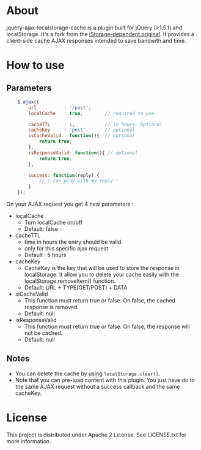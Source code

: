 # About
jquery-ajax-localstorage-cache is a plugin built for jQuery (>1.5.1) and localStorage. It's a fork from the [jStorage-dependent original](https://github.com/nectify/jquery-ajax-jstorage-cache). It provides a client-side cache AJAX responses intended to save bandwith and time.

# How to use

## Parameters
```javascript
	$.ajax({
		url          : '/post',
		localCache   : true,        // required to use

		cacheTTL     : 1,           // in hours. Optional
		cacheKey     : 'post',      // optional
		isCacheValid : function(){  // optional
			return true;
		},
		isResponseValid: function(){ // optional
			return true;
		},

		success: function(reply) {
			// i can play with my reply !
		}
	});
```
On your AJAX request you get 4 new parameters :

* localCache
	* Turn localCache on/off
	* Default: false
* cacheTTL
    * time in hours the entry should be valid.
    * only for this specific ajax request
    * Default : 5 hours
* cacheKey
	* CacheKey is the key that will be used to store the response in localStorage. It allow you to delete your cache easily with the localStorage.removeItem() function.
	* Default: URL + TYPE(GET/POST) + DATA
* isCacheValid
	* This function must return true or false. On false, the cached response is removed.
	* Default: null
* isResponseValid
	* This function must return true or false. On false, the response will not be cached.
	* Default: null

## Notes

* You can delete the cache by using ```localStorage.clear()```.
* Note that you can pre-load content with this plugin. You just have do to the same AJAX request without a success callback and the same cacheKey.

# License

This project is distributed under Apache 2 License. See LICENSE.txt for more information.
